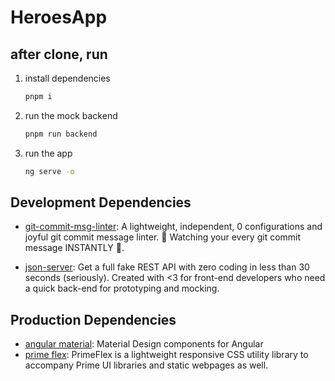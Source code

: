 # HeroesApp

## after clone, run

1. install dependencies

   ```sh
   pnpm i
   ```

2. run the mock backend

   ```sh
   pnpm run backend
   ```

3. run the app

   ```sh
   ng serve -o
   ```

## Development Dependencies

- [git-commit-msg-linter](https://www.npmjs.com/package/git-commit-msg-linter): A lightweight, independent, 0 configurations and joyful git commit message linter.
  👀 Watching your every git commit message INSTANTLY 🚀.

- [json-server](https://www.npmjs.com/package/json-server): Get a full fake REST API with zero coding in less than 30 seconds (seriously). Created with <3 for front-end developers who need a quick back-end for prototyping and mocking.

## Production Dependencies

- [angular material](https://material.angular.io/): Material Design components for Angular
- [prime flex](https://www.primefaces.org/primeflex/): PrimeFlex is a lightweight responsive CSS utility library to accompany Prime UI libraries and static webpages as well.
